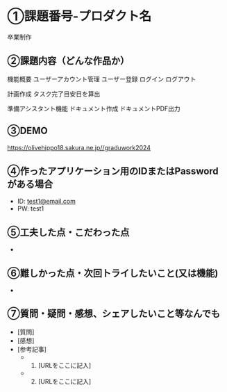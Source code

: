 # ①課題番号-プロダクト名

卒業制作

## ②課題内容（どんな作品か）

機能概要
  ユーザーアカウント管理
    ユーザー登録
    ログイン
    ログアウト

  計画作成
    タスク完了目安日を算出

  準備アシスタント機能
    ドキュメント作成
    ドキュメントPDF出力
    
## ③DEMO

https://olivehippo18.sakura.ne.jp//graduwork2024

## ④作ったアプリケーション用のIDまたはPasswordがある場合

- ID: test1@email.com
- PW: test1

## ⑤工夫した点・こだわった点

- 

## ⑥難しかった点・次回トライしたいこと(又は機能)

- 

## ⑦質問・疑問・感想、シェアしたいこと等なんでも

- [質問]
- [感想]
- [参考記事]
  - 1. [URLをここに記入]
  - 2. [URLをここに記入]
